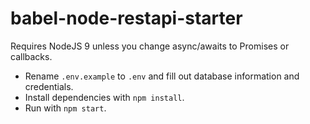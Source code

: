# babel-node-restapi-starter

Requires NodeJS 9 unless you change async/awaits to Promises or callbacks.

- Rename `.env.example` to `.env` and fill out database information and credentials.
- Install dependencies with `npm install`.
- Run with `npm start`.
